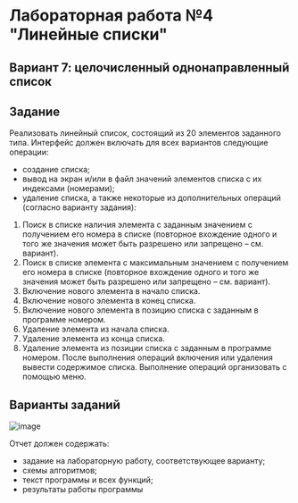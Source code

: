 # Лабораторная работа №4 "Линейные списки"
## Вариант 7: целочисленный однонаправленный список
## Задание
Реализовать линейный список, состоящий из 20 элементов заданного типа. Интерфейс
должен включать для всех вариантов следующие операции:
- создание списка;
- вывод на экран и/или в файл значений элементов списка с их индексами (номерами);
- удаление списка,
а также некоторые из дополнительных операций (согласно варианту задания):
1. Поиск в списке наличия элемента с заданным значением с получением его номера в
списке (повторное вхождение одного и того же значения может быть разрешено или
запрещено – см. вариант).
2. Поиск в списке элемента с максимальным значением с получением его номера в
списке (повторное вхождение одного и того же значения может быть разрешено или
запрещено – см. вариант).
3. Включение нового элемента в начало списка.
4. Включение нового элемента в конец списка.
5. Включение нового элемента в позицию списка с заданным в программе номером.
6. Удаление элемента из начала списка.
7. Удаление элемента из конца списка.
8. Удаление элемента из позиции списка с заданным в программе номером.
После выполнения операций включения или удаления вывести содержимое списка.
Выполнение операций организовать с помощью меню.

## Варианты заданий
![image](https://github.com/user-attachments/assets/e69523cf-e5ea-4f4b-a510-4885b95413e7)

Отчет должен содержать:
- задание на лабораторную работу, соответствующее варианту;
- схемы алгоритмов;
- текст программы и всех функций;
- результаты работы программы

